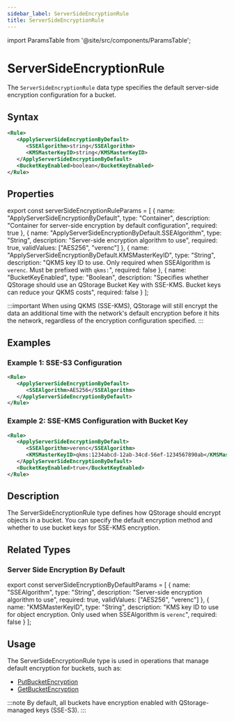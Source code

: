 ```yaml
---
sidebar_label: ServerSideEncryptionRule
title: ServerSideEncryptionRule
---
```


import ParamsTable from '@site/src/components/ParamsTable';

# ServerSideEncryptionRule

The `ServerSideEncryptionRule` data type specifies the default server-side encryption configuration for a bucket.

## Syntax

```xml
<Rule>
   <ApplyServerSideEncryptionByDefault>
      <SSEAlgorithm>string</SSEAlgorithm>
      <KMSMasterKeyID>string</KMSMasterKeyID>
   </ApplyServerSideEncryptionByDefault>
   <BucketKeyEnabled>boolean</BucketKeyEnabled>
</Rule>
```

## Properties

export const serverSideEncryptionRuleParams = [
  {
    name: "ApplyServerSideEncryptionByDefault",
    type: "Container",
    description: "Container for server-side encryption by default configuration",
    required: true
  },
  {
    name: "ApplyServerSideEncryptionByDefault.SSEAlgorithm",
    type: "String",
    description: "Server-side encryption algorithm to use",
    required: true,
    validValues: ["AES256", "verenc"]
  },
  {
    name: "ApplyServerSideEncryptionByDefault.KMSMasterKeyID",
    type: "String",
    description: "QKMS key ID to use. Only required when SSEAlgorithm is `verenc`. Must be prefixed with `qkms:`",
    required: false
  },
  {
    name: "BucketKeyEnabled",
    type: "Boolean",
    description: "Specifies whether QStorage should use an QStorage Bucket Key with SSE-KMS. Bucket keys can reduce your QKMS costs",
    required: false
  }
];

<ParamsTable parameters={serverSideEncryptionRuleParams} typesEnabled={true} />

:::important
When using QKMS (SSE-KMS), QStorage will still encrypt the data an additional time with the network's default encryption before it hits the network, regardless of the encryption configuration specified.
:::

## Examples

### Example 1: SSE-S3 Configuration

```xml
<Rule>
   <ApplyServerSideEncryptionByDefault>
      <SSEAlgorithm>AES256</SSEAlgorithm>
   </ApplyServerSideEncryptionByDefault>
</Rule>
```

### Example 2: SSE-KMS Configuration with Bucket Key

```xml
<Rule>
   <ApplyServerSideEncryptionByDefault>
      <SSEAlgorithm>verenc</SSEAlgorithm>
      <KMSMasterKeyID>qkms:1234abcd-12ab-34cd-56ef-1234567890ab</KMSMasterKeyID>
   </ApplyServerSideEncryptionByDefault>
   <BucketKeyEnabled>true</BucketKeyEnabled>
</Rule>
```

## Description

The ServerSideEncryptionRule type defines how QStorage should encrypt objects in a bucket. You can specify the default encryption method and whether to use bucket keys for SSE-KMS encryption.

## Related Types

### Server Side Encryption By Default

export const serverSideEncryptionByDefaultParams = [
  {
    name: "SSEAlgorithm",
    type: "String",
    description: "Server-side encryption algorithm to use",
    required: true,
    validValues: ["AES256", "verenc"]
  },
  {
    name: "KMSMasterKeyID",
    type: "String",
    description: "KMS key ID to use for object encryption. Only used when SSEAlgorithm is `verenc`",
    required: false
  }
];

<ParamsTable parameters={serverSideEncryptionByDefaultParams} typesEnabled={true} />

## Usage

The ServerSideEncryptionRule type is used in operations that manage default encryption for buckets, such as:

- [PutBucketEncryption](../01-bucket-operations/put-bucket-encryption.md)
- [GetBucketEncryption](../01-bucket-operations/get-bucket-encryption.md)

:::note
By default, all buckets have encryption enabled with QStorage-managed keys (SSE-S3).
::: 